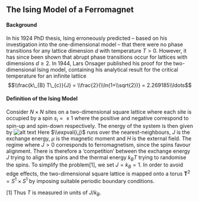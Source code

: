 ## The Ising Model of a Ferromagnet

#### Background
In his 1924 PhD thesis, Ising erroneously predicted – based on his
investigation into the one-dimensional model – that there were no phase
transitions for any lattice dimension *d* with temperature *T* \> 0.
However, it has since been shown that abrupt phase transitions occur for
lattices with dimensions *d* ≥ 2. In 1944, Lars Onsager published his
proof for the two-dimensional Ising model, containing his analytical
result for the critical temperature for an infinite lattice
$$\\frac{k\_{B} T\_{c}}{J} = \\frac{2}{\\ln(1+\\sqrt{2})} = 2.269185\\ldots$$

#### Definition of the Ising Model
Consider *N* × *N* sites on a two-dimensional square lattice where each
site is occupied by a spin *s*<sub>*i*</sub> =  ± 1 where the positive
and negative correspond to spin-up and spin-down respectively. The
energy of the system is then given by
![alt text](img/ising-equation.png)
Here $\\expval{i,j}$ runs over the nearest-neighbours, *J* is the
exchange energy, *μ* is the magnetic moment and *H* is the external
field. The regime where *J* \> 0 corresponds to ferromagnetism, since
the spins favour alignment. There is therefore a ‘competition’ between
the exchange energy *J* trying to align the spins and the thermal energy
*k*<sub>*B*</sub>*T* trying to randomise the spins. To simplify the
problem[1], we set *J* = *k*<sub>*B*</sub> = 1. In order to avoid edge
effects, the two-dimensional square lattice is mapped onto a torus
**T**<sup>2</sup> = *S*<sup>1</sup> × *S*<sup>1</sup> by imposing
suitable periodic boundary conditions.

[1] Thus *T* is measured in units of *J*/*k*<sub>*B*</sub>.
